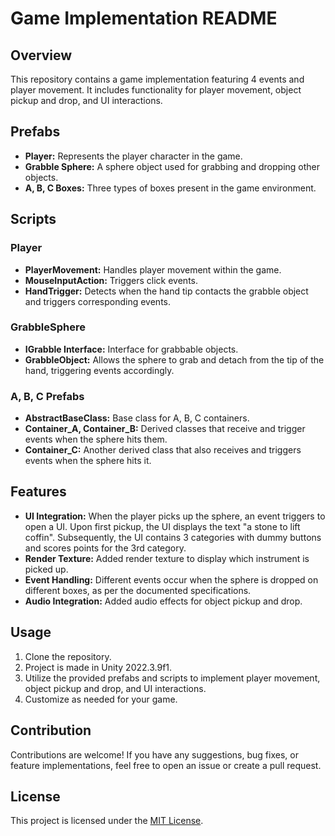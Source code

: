 # Game Implementation README

## Overview
This repository contains a game implementation featuring 4 events and player movement. It includes functionality for player movement, object pickup and drop, and UI interactions.

## Prefabs
- **Player:** Represents the player character in the game.
- **Grabble Sphere:** A sphere object used for grabbing and dropping other objects.
- **A, B, C Boxes:** Three types of boxes present in the game environment.

## Scripts
### Player
- **PlayerMovement:** Handles player movement within the game.
- **MouseInputAction:** Triggers click events.
- **HandTrigger:** Detects when the hand tip contacts the grabble object and triggers corresponding events.

### GrabbleSphere
- **IGrabble Interface:** Interface for grabbable objects.
- **GrabbleObject:** Allows the sphere to grab and detach from the tip of the hand, triggering events accordingly.

### A, B, C Prefabs
- **AbstractBaseClass:** Base class for A, B, C containers.
- **Container_A, Container_B:** Derived classes that receive and trigger events when the sphere hits them.
- **Container_C:** Another derived class that also receives and triggers events when the sphere hits it.

## Features
- **UI Integration:** When the player picks up the sphere, an event triggers to open a UI. Upon first pickup, the UI displays the text "a stone to lift coffin". Subsequently, the UI contains 3 categories with dummy buttons and scores points for the 3rd category.
- **Render Texture:** Added render texture to display which instrument is picked up.
- **Event Handling:** Different events occur when the sphere is dropped on different boxes, as per the documented specifications.
- **Audio Integration:** Added audio effects for object pickup and drop.

## Usage
1. Clone the repository.
2. Project is made in Unity 2022.3.9f1.
3. Utilize the provided prefabs and scripts to implement player movement, object pickup and drop, and UI interactions.
4. Customize as needed for your game.

## Contribution
Contributions are welcome! If you have any suggestions, bug fixes, or feature implementations, feel free to open an issue or create a pull request.

## License
This project is licensed under the [MIT License](LICENSE).
